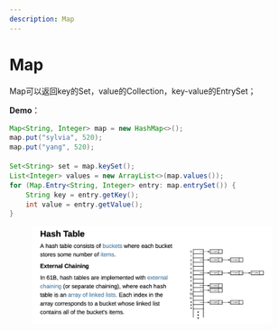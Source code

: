 ```yaml
---
description: Map
---
```


# Map

Map可以返回key的Set，value的Collection，key-value的EntrySet；

**Demo**：

```java
Map<String, Integer> map = new HashMap<>();
map.put("sylvia", 520);
map.put("yang", 520);

Set<String> set = map.keySet();
List<Integer> values = new ArrayList<>(map.values());
for (Map.Entry<String, Integer> entry: map.entrySet()) {
    String key = entry.getKey();
    int value = entry.getValue();
}
```

<figure><img src="../.gitbook/assets/image (87).png" alt=""><figcaption></figcaption></figure>
